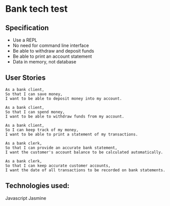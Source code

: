 # Bank tech test

## Specification
* Use a REPL
* No need for command line interface
* Be able to withdraw and deposit funds
* Be able to print an account statement
* Data in memory, not database

## User Stories
```
As a bank client,
So that I can save money,
I want to be able to deposit money into my account.
```
```
As a bank client,
So that I can spend money,
I want to be able to withdraw funds from my account.
```
```
As a bank client,
So I can keep track of my money,
I want to be able to print a statement of my transactions.
```
```
As a bank clerk,
So that I can provide an accurate bank statement,
I want the customer's account balance to be calculated automatically.
```
```
As a bank clerk,
So that I can keep accurate customer accounts,
I want the date of all transactions to be recorded on bank statements.
```

## Technologies used:

Javascript
Jasmine
